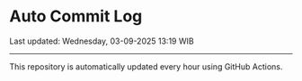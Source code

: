 # Auto Commit Log

Last updated: Wednesday, 03-09-2025 13:19 WIB

---

This repository is automatically updated every hour using GitHub Actions.
